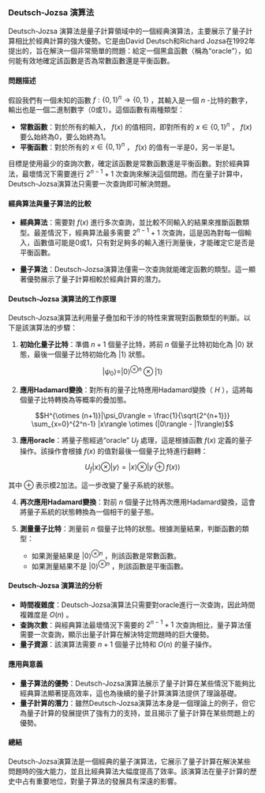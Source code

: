 ### **Deutsch-Jozsa 演算法**

Deutsch-Jozsa 演算法是量子計算領域中的一個經典演算法，主要展示了量子計算相比於經典計算的強大優勢。它是由David Deutsch和Richard Jozsa在1992年提出的，旨在解決一個非常簡單的問題：給定一個黑盒函數（稱為“oracle”），如何能有效地確定該函數是否為常數函數還是平衡函數。

#### **問題描述**

假設我們有一個未知的函數  $`f: \{0,1\}^n \to \{0,1\}`$ ，其輸入是一個  $`n`$ -比特的數字，輸出也是一個二進制數字（0或1）。這個函數有兩種類型：

- **常數函數**：對於所有的輸入， $`f(x)`$  的值相同，即對所有的  $`x \in \{0,1\}^n`$ ， $`f(x)`$  要么始終為0，要么始終為1。
- **平衡函數**：對於所有的  $`x \in \{0,1\}^n`$ ， $`f(x)`$  的值有一半是0，另一半是1。

目標是使用最少的查詢次數，確定該函數是常數函數還是平衡函數。對於經典算法，最壞情況下需要進行  $`2^{n-1} + 1`$  次查詢來解決這個問題。而在量子計算中，Deutsch-Jozsa演算法只需要一次查詢即可解決問題。

#### **經典算法與量子算法的比較**

- **經典算法**：需要對  $`f(x)`$  進行多次查詢，並比較不同輸入的結果來推斷函數類型。最差情況下，經典算法最多需要  $`2^{n-1} + 1`$  次查詢，這是因為對每一個輸入，函數值可能是0或1，只有對足夠多的輸入進行測量後，才能確定它是否是平衡函數。
  
- **量子算法**：Deutsch-Jozsa演算法僅需一次查詢就能確定函數的類型。這一顯著優勢展示了量子計算相較於經典計算的潛力。

#### **Deutsch-Jozsa 演算法的工作原理**

Deutsch-Jozsa演算法利用量子疊加和干涉的特性來實現對函數類型的判斷。以下是該演算法的步驟：

1. **初始化量子比特**：準備  $`n + 1`$  個量子比特，將前  $`n`$  個量子比特初始化為  $`|0\rangle`$  狀態，最後一個量子比特初始化為  $`|1\rangle`$  狀態。

   
```math
|\psi_0\rangle = |0\rangle^{\otimes n} \otimes |1\rangle
```


2. **應用Hadamard變換**：對所有的量子比特應用Hadamard變換（ $`H`$ ），這將每個量子比特轉換為等概率的疊加態。

   
```math
H^{\otimes (n+1)}|\psi_0\rangle = \frac{1}{\sqrt{2^{n+1}}} \sum_{x=0}^{2^n-1} |x\rangle \otimes (|0\rangle - |1\rangle)
```


3. **應用oracle**：將量子態經過“oracle”  $`U_f`$  處理，這是根據函數  $`f(x)`$  定義的量子操作。該操作會根據  $`f(x)`$  的值對最後一個量子比特進行翻轉：
   
   
```math
U_f |x\rangle \otimes |y\rangle = |x\rangle \otimes |y \oplus f(x)\rangle
```


   其中  $`\oplus`$  表示模2加法。這一步改變了量子系統的狀態。

4. **再次應用Hadamard變換**：對前  $`n`$  個量子比特再次應用Hadamard變換，這會將量子系統的狀態轉換為一個相干的量子態。

5. **測量量子比特**：測量前  $`n`$  個量子比特的狀態。根據測量結果，判斷函數的類型：
   - 如果測量結果是  $`|0\rangle^{\otimes n}`$ ，則該函數是常數函數。
   - 如果測量結果不是  $`|0\rangle^{\otimes n}`$ ，則該函數是平衡函數。

#### **Deutsch-Jozsa 演算法的分析**

- **時間複雜度**：Deutsch-Jozsa演算法只需要對oracle進行一次查詢，因此時間複雜度是  $`O(n)`$ 。
- **查詢次數**：與經典算法最壞情況下需要的  $`2^{n-1} + 1`$  次查詢相比，量子算法僅需要一次查詢，顯示出量子計算在解決特定問題時的巨大優勢。
- **量子資源**：該演算法需要  $`n + 1`$  個量子比特和  $`O(n)`$  的量子操作。

#### **應用與意義**

- **量子算法的優勢**：Deutsch-Jozsa演算法展示了量子計算在某些情況下能夠比經典算法顯著提高效率，這也為後續的量子計算演算法提供了理論基礎。
- **量子計算的潛力**：雖然Deutsch-Jozsa演算法本身是一個理論上的例子，但它為量子計算的發展提供了強有力的支持，並且揭示了量子計算在某些問題上的優勢。

#### **總結**

Deutsch-Jozsa演算法是一個經典的量子演算法，它展示了量子計算在解決某些問題時的強大能力，並且比經典算法大幅度提高了效率。該演算法在量子計算的歷史中占有重要地位，對量子算法的發展具有深遠的影響。